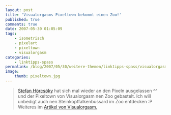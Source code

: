 ```yaml
---
layout: post
title: 'Visualorgasms Pixeltown bekommt einen Zoo!'
published: true
comments: true
date: 2007-05-30 01:05:09
tags:
    - isometrisch
    - pixelart
    - pixeltown
    - visualorgasm
categories:
    - linktipps-spass
permalink: /blog/2007/05/30/weitere-themen/linktipps-spass/visualorgasms-pixeltown-bekommt-einen-zoo
image:
    thumb: pixeltown.jpg
---
```

> [Stefan Hörcsöky][1] hat sich mal wieder an den Pixeln ausgelassen ^^ und der Pixeltown von Visualorgasm nen Zoo
 gebastelt. Ich will unbedigt auch nen Steinkopffalkenbussard im Zoo entdecken :P Weiteres im
  [Artikel von Visualorgasm.][2]

 [1]: http://www.stronghold.at/ "stronghold.at besuchen"
 [2]: http://www.visualblog.de/?p=703 "Visualorgasm Blog lesen"
